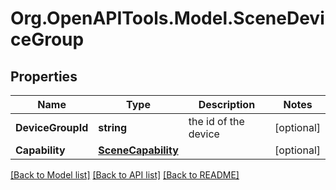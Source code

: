 # Org.OpenAPITools.Model.SceneDeviceGroup
## Properties

Name | Type | Description | Notes
------------ | ------------- | ------------- | -------------
**DeviceGroupId** | **string** | the id of the device | [optional] 
**Capability** | [**SceneCapability**](SceneCapability.md) |  | [optional] 

[[Back to Model list]](../README.md#documentation-for-models) [[Back to API list]](../README.md#documentation-for-api-endpoints) [[Back to README]](../README.md)

